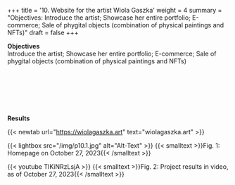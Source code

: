 +++
title = '10. Website for the artist Wiola Gaszka'
weight = 4
summary = "Objectives: Introduce the artist; Showcase her entire portfolio; E-commerce; Sale of phygital objects (combination of physical paintings and NFTs)"
draft = false
+++

**Objectives**  
Introduce the artist; Showcase her entire portfolio; E-commerce; Sale of phygital objects (combination of physical paintings and NFTs)

</br></br>  
</br></br> 

**Results**

{{< newtab url="https://wiolagaszka.art" text="wiolagaszka.art" >}}

{{< lightbox src="/img/p10.1.jpg" alt="Alt-Text" >}}
{{< smalltext >}}Fig. 1: Homepage on October 27, 2023{{< /smalltext >}}


{{< youtube TIKiNRzLsjA >}}
{{< smalltext >}}Fig. 2: Project results in video, as of October 27, 2023{{< /smalltext >}}
